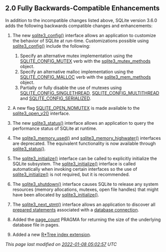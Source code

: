 ## 2\.0 Fully Backwards\-Compatible Enhancements


 In addition to the incompatible changes listed above, SQLite
 version 3\.6\.0 adds the following backwards compatible changes and
 enhancements:




1. The new [sqlite3\_config()](c3ref/config.html) interface allows an application
 to customize the behavior of SQLite at run\-time. Customizations possible
 using [sqlite3\_config()](c3ref/config.html) include the following:


	1. Specify an alternative mutex implementation using the
	 [SQLITE\_CONFIG\_MUTEX](c3ref/c_config_covering_index_scan.html#sqliteconfigmutex) verb with the [sqlite3\_mutex\_methods](c3ref/mutex_methods.html) object.
	2. Specify an alternative malloc implementation using the
	 [SQLITE\_CONFIG\_MALLOC](c3ref/c_config_covering_index_scan.html#sqliteconfigmalloc) verb with the [sqlite3\_mem\_methods](c3ref/mem_methods.html) object.
	3. Partially or fully disable the use of mutexes using
	 [SQLITE\_CONFIG\_SINGLETHREAD](c3ref/c_config_covering_index_scan.html#sqliteconfigsinglethread), [SQLITE\_CONFIG\_MULTITHREAD](c3ref/c_config_covering_index_scan.html#sqliteconfigmultithread) and
	 [SQLITE\_CONFIG\_SERIALIZED](c3ref/c_config_covering_index_scan.html#sqliteconfigserialized).
2. A new flag [SQLITE\_OPEN\_NOMUTEX](c3ref/c_open_autoproxy.html) is made available to the
 [sqlite3\_open\_v2()](c3ref/open.html) interface.
3. The new [sqlite3\_status()](c3ref/status.html) interface allows an application to query
 the performance status of SQLite at runtime.
4. The [sqlite3\_memory\_used()](c3ref/memory_highwater.html) and [sqlite3\_memory\_highwater()](c3ref/memory_highwater.html)
 interfaces are deprecated. The equivalent functionality is now available
 through [sqlite3\_status()](c3ref/status.html).
5. The [sqlite3\_initialize()](c3ref/initialize.html) interface can be called to explicitly
 initialize the SQLite subsystem. The [sqlite3\_initialize()](c3ref/initialize.html) interface is
 called automatically when invoking certain interfaces so the use of
 [sqlite3\_initialize()](c3ref/initialize.html) is not required, but it is recommended.
6. The [sqlite3\_shutdown()](c3ref/initialize.html) interface causes SQLite to release any
 system resources (memory allocations, mutexes, open file handles)
 that might have been allocated by [sqlite3\_initialize()](c3ref/initialize.html).
7. The [sqlite3\_next\_stmt()](c3ref/next_stmt.html) interface allows an application to discover
 all [prepared statements](c3ref/stmt.html) associated with a [database connection](c3ref/sqlite3.html).
8. Added the [page\_count](pragma.html#pragma_page_count) PRAGMA for returning the size of the underlying
 database file in pages.
9. Added a new [R\*Tree index extension](rtree.html).





*This page last modified on [2022\-01\-08 05:02:57](https://sqlite.org/docsrc/honeypot) UTC* 


